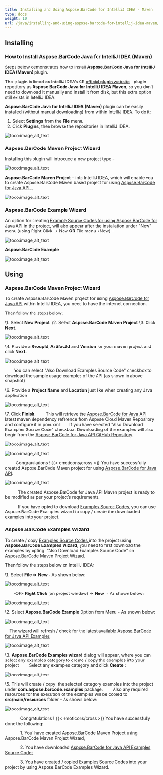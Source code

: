 ```yaml
---
title: Installing and Using Aspose.BarCode for IntelliJ IDEA - Maven
type: docs
weight: 10
url: /java/installing-and-using-aspose-barcode-for-intellij-idea-maven/
---
```


## **Installing**
### **How to Install Aspose.BarCode Java for IntelliJ IDEA (Maven)**
Steps below demonstrates how to install **Aspose.BarCode Java for IntelliJ IDEA (Maven)** plugin.

The  plugin is listed on IntelliJ IDEA’s CE [official plugin website](https://goo.gl/aTKliM) - plugin repository as **Aspose.BarCode Java for IntelliJ IDEA Maven**, so you don’t need to download it manually and install it from disk, but this extra option still exists in IntelliJ IDEA.

**Aspose.BarCode Java for IntelliJ IDEA (Maven)** plugin can be easily installed (without manual downloading) from within IntelliJ IDEA. To do it:

1. Select **Settings** from the **File** menu.
1. Click **Plugins**, then browse the repositories in IntelliJ IDEA. 

![todo:image_alt_text](http://i.imgur.com/ZMrQFKM.jpg)
### **Aspose.BarCode Maven Project Wizard**
Installing this plugin will introduce a new project type – 

![todo:image_alt_text](http://download-codeplex.sec.s-msft.com/Download/SourceControlFileDownload.ashx?ProjectName=aspose-barcodejavaintellij&changeSetId=a64ec7f38553b1ef4121393d39426b33c2314f2b&itemId=src%2fresources%2fasposeSmall.png)

**Aspose.BarCode Maven Project** – into IntelliJ IDEA, which will enable you to create Aspose.BarCode Maven based project for using [Aspose.BarCode for Java API. ](http://goo.gl/WU9cOL). 

![todo:image_alt_text](http://i.imgur.com/qdQAgmp.jpg)
### **Aspose.BarCode Example Wizard**
An option for creating [Example Source Codes for using Aspose.BarCode for Java API](https://goo.gl/xsNu4C) in the project, will also appear after the installation under "New" menu (using Right Click -> New **OR** File menu->New) – 

![todo:image_alt_text](http://download-codeplex.sec.s-msft.com/Download/SourceControlFileDownload.ashx?ProjectName=aspose-barcodejavaintellij&changeSetId=a64ec7f38553b1ef4121393d39426b33c2314f2b&itemId=src%2fresources%2fasposeSmall.png)

**Aspose.BarCode Example**

![todo:image_alt_text](http://i.imgur.com/tQgNZGz.jpg)
## **Using**
### **Aspose.BarCode Maven Project Wizard**
To create Aspose.BarCode Maven project for using [Aspose.BarCode for Java API](http://goo.gl/19r8Tz) within IntelliJ IDEA, you need to have the internet connection.

Then follow the steps below:

\1. Select **New Project**.
\2. Select **Aspose.BarCode Maven Project** 
\3. Click **Next**. 

![todo:image_alt_text](http://i.imgur.com/qdQAgmp.jpg)


\4. Provide a **GroupId, ArtifactId** and **Version** for your maven project and click **Next.**

![todo:image_alt_text](http://i.imgur.com/vGnBeF7.jpg)


`    `You can select "Also Download Examples Source Code" checkbox to download the sample usage examples of the API (as shown in above snapshot)

\6. Provide a **Project Name** and **Location** just like when creating any Java application

![todo:image_alt_text](http://i.imgur.com/URLtPNP.jpg)


\7. Click **Finish**.
`    `This will retrieve the [Aspose.BarCode for Java API](http://goo.gl/19r8Tz) latest maven dependency reference from Aspose Cloud Maven Repository and configure it in pom.xml
`    `If you have selected "Also Download Examples Source Code" checkbox. Downloading of the examples will also begin from the [Aspose.BarCode for Java API GitHub Repository](https://goo.gl/xsNu4C)

![todo:image_alt_text](http://i.imgur.com/Wp5Syrl.jpg)

![todo:image_alt_text](http://i.imgur.com/SZRvLGU.jpg)

`     `Congratulations ! {{< emoticons/cross >}} You have successfully created Aspose.BarCode Maven project for using [Aspose.BarCode for Java API](http://goo.gl/19r8Tz).

![todo:image_alt_text](http://i.imgur.com/BwbbvpM.jpg)

`      `The created Aspose.BarCode for Java API Maven project is ready to be modified as per your project’s requirements.

`      `If you have opted to download [Examples Source Codes](https://goo.gl/xsNu4C), you can use Aspose.BarCode Examples wizard to copy / create the downloaded examples into your project.
### **Aspose.BarCode Examples Wizard**
To create / copy [Examples Source Codes ](https://goo.gl/xsNu4C)into the project using **Aspose.BarCode Examples Wizard**, you need to first download the examples by opting  "Also Download Examples Source Code" on Aspose.BarCode Maven Project Wizard.

Then follow the steps below on IntelliJ IDEA:

\1. Select **File** => **New -** As shown below: 

![todo:image_alt_text](http://i.imgur.com/N8tT9Q0.jpg)


`    `-OR- **Right Click** (on project window) => **New**  - As shown below: 

![todo:image_alt_text](http://i.imgur.com/aUBWkhp.jpg)


\2. Select **Aspose.BarCode Example** Option from Menu - As shown below: 

![todo:image_alt_text](http://i.imgur.com/lnCkDH8.jpg)


`  `The wizard will refresh / check for the latest available [Aspose.BarCode for Java API Examples](https://goo.gl/xsNu4C)

![todo:image_alt_text](http://i.imgur.com/5PZwsuq.jpg)


\3. **Aspose.BarCode Examples wizard** dialog will appear, where you can select any examples category to create / copy the examples into your project
`    `Select any examples category and click **Create** : 

![todo:image_alt_text](http://i.imgur.com/qdQAgmp.jpg)


\5. This will create / copy  the selected category examples into the project under **com.aspose.barcode.examples** package.
`    `Also any required resources for the execution of the examples will be copied to **src/main/resources** folder - As shown below:

![todo:image_alt_text](http://i.imgur.com/FwtpfiS.jpg)



`       `Congratulations ! {{< emoticons/cross >}} You have successfully done the following:

`       `1. You' have created Aspose.BarCode Maven Project using Aspose.BarCode Maven Project Wizard,

`       `2. You have downloaded [Aspose.BarCode for Java API Examples Source Codes](https://goo.gl/xsNu4C)

`       `3. You have created / copied Examples Source Codes into your project by using Aspose.BarCode Examples Wizard.
